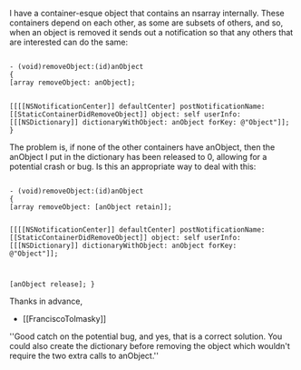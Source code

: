 I have a container-esque object that contains an nsarray internally.  These containers depend on each other, as some are subsets of others, and so, when an object is removed it sends out a notification so that any others that are interested can do the same:

<code>
- (void)removeObject:(id)anObject
{
[array removeObject: anObject];

[[[[NSNotificationCenter]] defaultCenter]
 postNotificationName: [[StaticContainerDidRemoveObject]]
 object: self
 userInfo: [[[NSDictionary]] dictionaryWithObject: anObject forKey: @"Object"]];
}
</code>

The problem is, if none of the other containers have anObject, then the anObject I put in the dictionary has been released to 0, allowing for a potential crash or bug.  Is this an appropriate way to deal with this:

<code>
- (void)removeObject:(id)anObject
{
[array removeObject: [anObject retain]];

[[[[NSNotificationCenter]] defaultCenter]
 postNotificationName: [[StaticContainerDidRemoveObject]]
 object: self
 userInfo: [[[NSDictionary]] dictionaryWithObject: anObject forKey: @"Object"]];

[anObject release];
}
</code>

Thanks in advance,

- [[FranciscoTolmasky]]

''Good catch on the potential bug, and yes, that is a correct solution. You could also create the dictionary before removing the object which wouldn't require the two extra calls to anObject.''